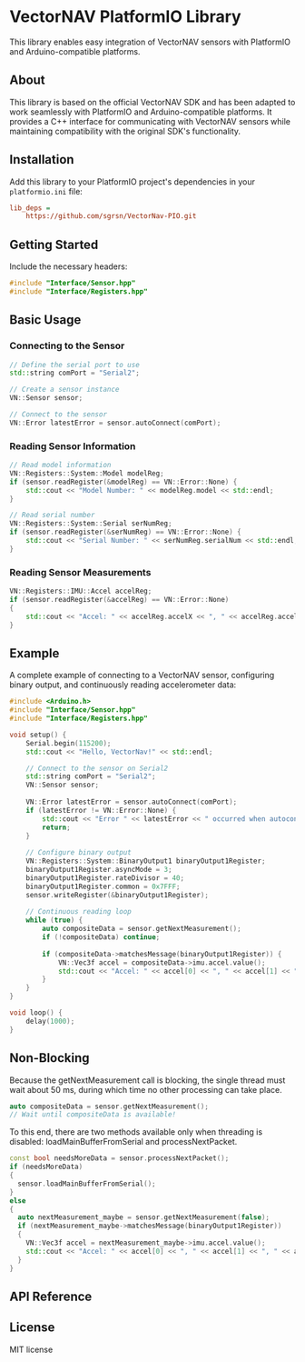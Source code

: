 # VectorNAV PlatformIO Library

This library enables easy integration of VectorNAV sensors with PlatformIO and Arduino-compatible platforms. 
## About
This library is based on the official VectorNAV SDK and has been adapted to work seamlessly with PlatformIO and Arduino-compatible platforms. It provides a C++ interface for communicating with VectorNAV sensors while maintaining compatibility with the original SDK's functionality.

## Installation

Add this library to your PlatformIO project's dependencies in your `platformio.ini` file:

```ini
lib_deps =
    https://github.com/sgrsn/VectorNav-PIO.git
```

## Getting Started

Include the necessary headers:

```cpp
#include "Interface/Sensor.hpp"
#include "Interface/Registers.hpp"
```

## Basic Usage

### Connecting to the Sensor

```cpp
// Define the serial port to use
std::string comPort = "Serial2";

// Create a sensor instance
VN::Sensor sensor;

// Connect to the sensor
VN::Error latestError = sensor.autoConnect(comPort);
```

### Reading Sensor Information

```cpp
// Read model information
VN::Registers::System::Model modelReg;
if (sensor.readRegister(&modelReg) == VN::Error::None) {
    std::cout << "Model Number: " << modelReg.model << std::endl;
}

// Read serial number
VN::Registers::System::Serial serNumReg;
if (sensor.readRegister(&serNumReg) == VN::Error::None) {
    std::cout << "Serial Number: " << serNumReg.serialNum << std::endl;
}
```

### Reading Sensor Measurements

```cpp
VN::Registers::IMU::Accel accelReg;
if (sensor.readRegister(&accelReg) == VN::Error::None)
{
    std::cout << "Accel: " << accelReg.accelX << ", " << accelReg.accelY << ", " << accelReg.accelZ << std::endl;
}
```

## Example

A complete example of connecting to a VectorNAV sensor, configuring binary output, and continuously reading accelerometer data:

```cpp
#include <Arduino.h>
#include "Interface/Sensor.hpp"
#include "Interface/Registers.hpp"

void setup() {
    Serial.begin(115200);
    std::cout << "Hello, VectorNav!" << std::endl;

    // Connect to the sensor on Serial2
    std::string comPort = "Serial2";
    VN::Sensor sensor;
    
    VN::Error latestError = sensor.autoConnect(comPort);
    if (latestError != VN::Error::None) {
        std::cout << "Error " << latestError << " occurred when autoconnecting." << std::endl;
        return;
    }
    
    // Configure binary output
    VN::Registers::System::BinaryOutput1 binaryOutput1Register;
    binaryOutput1Register.asyncMode = 3;
    binaryOutput1Register.rateDivisor = 40;
    binaryOutput1Register.common = 0x7FFF;
    sensor.writeRegister(&binaryOutput1Register);
    
    // Continuous reading loop
    while (true) {
        auto compositeData = sensor.getNextMeasurement();
        if (!compositeData) continue;
        
        if (compositeData->matchesMessage(binaryOutput1Register)) {
            VN::Vec3f accel = compositeData->imu.accel.value();
            std::cout << "Accel: " << accel[0] << ", " << accel[1] << ", " << accel[2] << std::endl;
        }
    }
}

void loop() {
    delay(1000);
}
```

## Non-Blocking

Because the getNextMeasurement call is blocking, the single thread must wait about 50 ms, during which time no other processing can take place.

```cpp
auto compositeData = sensor.getNextMeasurement();
// Wait until compositeData is available!
```

To this end, there are two methods available only when threading is disabled: loadMainBufferFromSerial and processNextPacket.

```cpp
const bool needsMoreData = sensor.processNextPacket();
if (needsMoreData) 
{
  sensor.loadMainBufferFromSerial();
} 
else 
{
  auto nextMeasurement_maybe = sensor.getNextMeasurement(false);
  if (nextMeasurement_maybe->matchesMessage(binaryOutput1Register)) 
  {
    VN::Vec3f accel = nextMeasurement_maybe->imu.accel.value();
    std::cout << "Accel: " << accel[0] << ", " << accel[1] << ", " << accel[2] << std::endl;
  }
}
```

## API Reference

## License

MIT license